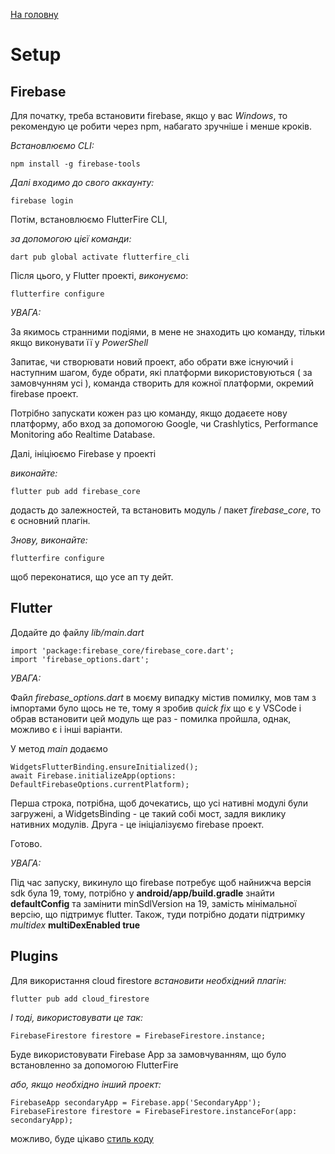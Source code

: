 [На головну](../README.md)

# Setup

## Firebase

Для початку, треба встановити firebase, якщо у вас _Windows_,
то рекомендую це робити через npm,
набагато зручніше і менше кроків.

_Встановлюємо CLI:_

`npm install -g firebase-tools`

_Далі входимо до свого аккаунту:_

`firebase login`

Потім, встановлюємо FlutterFire CLI,

_за допомогою цієї команди:_

`dart pub global activate flutterfire_cli`

Після цього, у Flutter проекті, _виконуємо_:

`flutterfire configure`

_УВАГА:_

За якимось странними подіями, в мене не знаходить цю команду, тільки якщо виконувати її у _PowerShell_

Запитає, чи створювати новий проект, або обрати вже існуючий і наступним шагом, буде обрати,
які платформи використовуються ( за замовчунням усі ), команда створить для кожної платформи, окремий firebase проект.

Потрібно запускати кожен раз цю команду, якщо додаєете нову платформу, або вход за допомогою Google, чи Crashlytics, Performance Monitoring або Realtime Database.

Далі, ініціюємо Firebase у проекті

_виконайте:_

`flutter pub add firebase_core`

додасть до залежностей, та встановить модуль / пакет _firebase_core_, то є основний плагін.

_Знову, виконайте:_

`flutterfire configure`

щоб переконатися, що усе ап ту дейт.

## Flutter

Додайте до файлу _lib/main.dart_

```
import 'package:firebase_core/firebase_core.dart';
import 'firebase_options.dart';
```

_УВАГА:_

Файл _firebase_options.dart_ в моєму випадку містив помилку, мов там з імпортами було щось не те, тому я зробив _quick fix_ що є у VSCode і обрав встановити цей модуль ще раз - помилка пройшла, однак, можливо є і інші варіанти.

У метод _main_ додаємо

```
WidgetsFlutterBinding.ensureInitialized();
await Firebase.initializeApp(options: DefaultFirebaseOptions.currentPlatform);
```

Перша строка, потрібна, щоб дочекатись, що усі нативні модулі були загружені, а WidgetsBinding - це такий собі мост, задля виклику нативних модулів.
Друга - це ініціалізуємо firebase проект.

Готово.

_УВАГА:_

Під час запуску, викинуло що firebase потребує щоб найнижча версія sdk була 19,
тому, потрібно у **android/app/build.gradle** знайти **defaultConfig** та замінити minSdlVersion на 19, замість мінімальної версію, що підтримує flutter.
Також, туди потрібно додати підтримку _multidex_ **multiDexEnabled true**

## Plugins

Для використання cloud firestore _встановити необхідний плагін:_

```
flutter pub add cloud_firestore
```

_І тоді, використовувати це так:_

```
FirebaseFirestore firestore = FirebaseFirestore.instance;
```

Буде використовувати Firebase App за замовчуванням, що було встановленно за допомогою FlutterFire

_або, якщо необхідно інший проект:_

```
FirebaseApp secondaryApp = Firebase.app('SecondaryApp');
FirebaseFirestore firestore = FirebaseFirestore.instanceFor(app: secondaryApp);
```

можливо, буде цікаво [стиль коду](./coding_convention.md)
